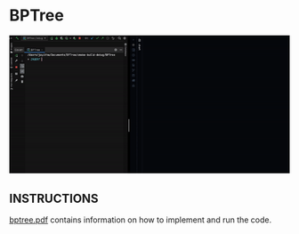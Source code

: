 # BPTree

![](./docs/chart.gif)

## INSTRUCTIONS

[bptree.pdf](./docs/bptree.pdf) contains information on how to implement and run the code.